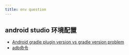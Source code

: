 ```yaml
---
title: env question
---
```


## android studio 环境配置
- [Android gradle plugin version vs gradle version  problem](https://developer.android.com/studio/releases/gradle-plugin?hl=zh-cn)
- [adb命令](https://zhuanlan.zhihu.com/p/89060003)